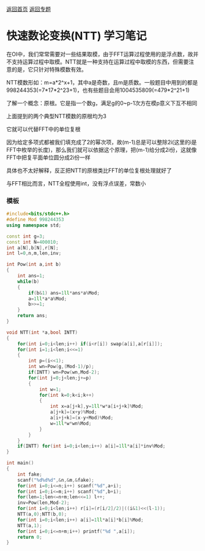 [返回首页](https://EbolaEmperor.github.io)
[返回专题](https://EbolaEmperor.github.io/special/FFT)

# 快速数论变换(NTT) 学习笔记

在OI中，我们常常需要对一些结果取模，由于FFT运算过程使用的是浮点数，故并不支持运算过程中取模。NTT就是一种支持在运算过程中取模的东西，但需要注意的是，它只针对特殊模数有效。

NTT模数形如：m=a\*2^x+1，其中a是奇数，且m是质数。一般题目中用到的都是998244353(=7\*17\*2^23+1)，也有些题目会用1004535809(=479\*2^21+1)

了解一个概念：原根。它是指一个数g，满足g的0~p-1次方在模p意义下互不相同

上面提到的两个典型NTT模数的原根均为3

它就可以代替FFT中的单位复根

因为给定多项式都被我们填充成了2的幂次项，故(m-1)总是可以整除2i(这里的i是FFT中枚举的长度)，那么我们就可以依据这个原理，把(m-1)给分成2i份，这就像FFT中把复平面单位圆分成2i份一样

具体也不太好解释，反正把NTT的原根类比FFT的单位复根处理就好了

与FFT相比而言，NTT全程使用int，没有浮点误差，常数小

### 模板

```cpp
#include<bits/stdc++.h>
#define Mod 998244353
using namespace std;

const int g=3;
const int N=400010;
int a[N],b[N],r[N];
int l=0,n,m,len,inv;

int Pow(int a,int b)
{
	int ans=1;
	while(b)
	{
		if(b&1) ans=1ll*ans*a%Mod;
		a=1ll*a*a%Mod;
		b>>=1;
	}
	return ans;
}

void NTT(int *a,bool INTT)
{
	for(int i=0;i<len;i++) if(i<r[i]) swap(a[i],a[r[i]]);
	for(int i=1;i<len;i<<=1)
	{
		int p=(i<<1);
		int wn=Pow(g,(Mod-1)/p);
		if(INTT) wn=Pow(wn,Mod-2);
		for(int j=0;j<len;j+=p)
		{
			int w=1;
			for(int k=0;k<i;k++)
			{
				int x=a[j+k],y=1ll*w*a[i+j+k]%Mod;
				a[j+k]=(x+y)%Mod;
				a[i+j+k]=(x-y+Mod)%Mod;
				w=1ll*w*wn%Mod;
			}
		}
	}
	if(INTT) for(int i=0;i<len;i++) a[i]=1ll*a[i]*inv%Mod;
}

int main()
{
	int fake;
	scanf("%d%d%d",&n,&m,&fake);
	for(int i=0;i<=n;i++) scanf("%d",a+i);
	for(int i=0;i<=m;i++) scanf("%d",b+i);
	for(len=1;len<=n+m;len<<=1) l++;
	inv=Pow(len,Mod-2);
	for(int i=0;i<len;i++) r[i]=(r[i/2]/2)|((i&1)<<(l-1));
	NTT(a,0);NTT(b,0);
	for(int i=0;i<len;i++) a[i]=1ll*a[i]*b[i]%Mod;
	NTT(a,1);
	for(int i=0;i<=n+m;i++) printf("%d ",a[i]);
	return 0;
}
```
